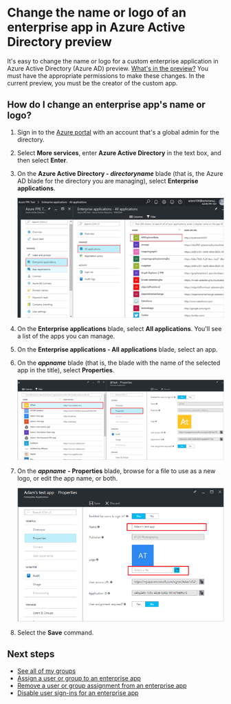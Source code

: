 <properties
	pageTitle="Change the name or logo of an enterprise app in Azure Active Directory preview | Microsoft Azure"
	description="How to change the name or logo for a custom enterprise app in Azure Active Directory"
	services="active-directory"
	documentationCenter=""
	authors="curtand"
	manager="femila"
	editor=""/>

<tags
	ms.service="active-directory"
	ms.workload="identity"
	ms.tgt_pltfrm="na"
	ms.devlang="na"
	ms.topic="article"
	ms.date="09/30/2016"
	ms.author="curtand"/>

# Change the name or logo of an enterprise app in Azure Active Directory preview

It's easy to change the name or logo for a custom enterprise application in Azure Active Directory (Azure AD) preview. [What's in the preview?](active-directory-preview-explainer.md) You must have the appropriate permissions to make these changes. In the current preview, you must be the creator of the custom app.

## How do I change an enterprise app's name or logo?

1. Sign in to the [Azure portal](https://portal.azure.com) with an account that's a global admin for the directory.

2. Select **More services**, enter **Azure Active Directory** in the text box, and then select **Enter**.

3. On the **Azure Active Directory - *directoryname*** blade (that is, the Azure AD blade for the directory you are managing), select **Enterprise applications**.

	![Opening Enterprise apps](./media/active-directory-coreapps-change-app-logo-azure-portal/open-enterprise-apps.png)

4. On the **Enterprise applications** blade, select **All applications**. You'll see a list of the apps you can manage.

5. On the **Enterprise applications - All applications** blade, select an app.

6. On the ***appname*** blade (that is, the blade with the name of the selected app in the title), select **Properties**.

	![Selecting the properties command](./media/active-directory-coreapps-change-app-logo-azure-portal/select-app.png)

7. On the ***appname*** **- Properties** blade, browse for a file to use as a new logo, or edit the app name, or both.

	![Changing the app logo or nameproperties command](./media/active-directory-coreapps-change-app-logo-azure-portal/change-logo.png)

8. Select the **Save** command.

## Next steps

- [See all of my groups](active-directory-groups-view-azure-portal.md)
- [Assign a user or group to an enterprise app](active-directory-coreapps-assign-user-azure-portal.md)
- [Remove a user or group assignment from an enterprise app](active-directory-coreapps-remove-assignment-azure-portal.md)
- [Disable user sign-ins for an enterprise app](active-directory-coreapps-disable-app-azure-portal.md)
